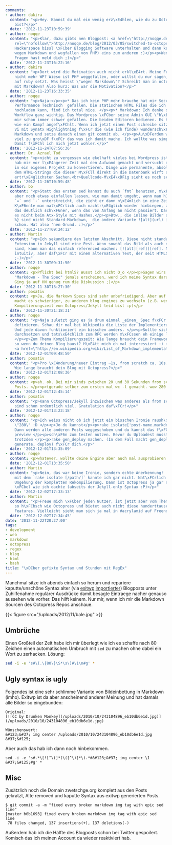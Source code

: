 ```yaml
---
comments:
- author: dakira
  content: "<p>Hey. Kannst du mal ein wenig erz\xE4hlen, wie du zu Octopress gekommen
    bist?</p>"
  date: '2012-11-23T10:59:39'
- author: noqqe
  content: "<p>Klar, dazu gibts nen Blogpost: <a href=\"http://noqqe.de/blog/2012/03/05/switched-to-octopress/\"
    rel=\"nofollow\">http://noqqe.de/blog/2012/03/05/switched-to-octopress/</a>. Ham uns im \xF6rtlichen
    Hackerspace bissl \xFCber Blogging Software unterhalten und dann kam (zum Gro\xDFteil
    wegen Markdown und wegfallen von PHP) eins zum anderen :)</p><p>Wenn du konkrete
    Fragen hast meld dich ;)</p>"
  date: '2012-11-23T16:22:16'
- author: dakira
  content: "<p>Dort wird die Motivation auch nicht erkl\xE4rt. Meine Frage ist: Warum
    nicht mehr WP? Wieso ist PHP weggefallen, oder willst du nur sagen, dass octopress
    auf ruby setzt. Was heisst \"wegen Markdown\"? Schreibt man in octo die Artikel
    mit Markdown? Also kurz: Was war die Motivation?</p>"
  date: '2012-11-23T16:33:35'
- author: noqqe
  content: "<p>Naja:</p><p>* Das ich kein PHP mehr brauche hat mir Security Technischund
    Performance Technisch  gefallen. Die statischen HTML Files die ich per rsync einfach
    hochladen kann, find ich total nice. </p><p>* Markdown: Ich denke dabei ist der
    Workflow ganz wichtig. Das Wordpress \xFCber seine Admin GUI \"h\xE4ndeln\" ist
    mir schon immer schwer gefallen. Die beiden Editoren bedienen. Es hat sich immer
    wie ein Kampf angef\xFChlt. Wenn ich jetzt einen Post schreibe sitze ich vor meinem
    Vi mit Synatx Highlightning f\xFCr die (wie ich finde) wundersch\xF6ne Auszeichnugssprache
    Markdown und setze danach einen git commit ab. </p><p>Au\xDFerdem war WP einfach
    viel zu gro\xDF f\xFCr das was ich damit mache. Ich wollte was simples, minimalistisches.
    Damit f\xFChl ich mich jetzt wohler.</p>"
  date: '2012-11-24T07:56:36'
- author: Dr. Azrael Tod
  content: "<p>nicht zu vergessen wie ekelhaft vieles bei Wordpress ist...<br>Ich
    hab mir vor l\xE4ngerer Zeit mal den Aufwand gemacht und versucht die Datenbank
    in ein eigenes Projekt zu konvertieren. Dinge wie permanente, absolute URLs in
    dem HTML-Strings die dieser M\xFCll direkt in die Datenbank wirft sind noch die
    ertr\xE4glichsten Sachen.<br>Quellcode-M\xE4\xDFig sieht es noch schlimmer aus.</p>"
  date: '2012-11-26T10:59:48'
- author: bo
  content: "<p>Statt des ersten sed kannst du auch `fmt` benutzen, m\xFCsste man sich
    aber noch etwas einfallen lassen, wie man damit umgeht, wenn man h1 und h2 mit
    `=` und `-` unterstreicht, die zieht er dann n\xE4mlich in eine Zeile zusammen.
    K\xF6nnte man nat\xFCrlich auch nachtr\xE4glich wieder hinbiegen, aber ich f\xE4nde
    das deutlich sch\xF6ner, wenn das von Anfang an nicht passiert. Das Problem gibt
    es nicht beim Atx-Style mit Hashes.</p><p>Btw., die inline Bilder als {% img ...
    %} sind nicht Standard-Markdown,  die andere Variante ![alt](url) ist es aber
    schon. Hat also 'nen Grund. :)</p>"
  date: '2012-11-27T09:24:12'
- author: Martin
  content: "<p>Ich sekundiere den letzten Abschnitt. Diese nicht standardkonformen
    Extension in Jekyll sind eine Pest. Wenn sowohl das Bild als auch die URL identisch
    sind, kann man das einfach referenced machen: [![alt][ref]][ref]. Nicht sonderlich
    intuitiv, aber daf\xFCr mit einem alternativen Text, der seit HTML5 Pflicht ist
    ;-)</p>"
  date: '2012-11-30T09:31:50'
- author: noqqe
  content: <p>Pflicht bei html5? Wusst ich nicht O_o </p><p>Sagen wirs so, sollte
    "Markdown - The Spec" jemals erscheinen, werd ich meine Syntax daran ausrichten.
    Ging ja auf HN genug rum die Diskussion ;)</p>
  date: '2012-11-30T13:27:30'
- author: posativ
  content: <p>Ja, die Markown Specs sind sehr unbefriedigend. Aber auf Jekyll zu setzen
    macht es schwieriger, zu anderen blog engines zu wechseln (z.B. wenn Du die lange
    Kompilierungszeit von Octopress/Jekyll leid bist :p)</p>
  date: '2012-11-30T21:18:31'
- author: noqqe
  content: "<p>Naja zuletzt ging es ja drum einmal _einen_ Spec f\xFCr Markdown zu
    definieren. Schau dir mal bei Wikipedia die Liste der Implementierungen [1] an.
    Und jede davon funktioniert ein bisschen anders. </p><p>Sollte sich _ein_ Standard
    durchsetzen und tats\xE4chlich zum RFC werden m\xFCssen eh einige leute was tun.
    </p><p>Zum Thema Kompilierungszeit: Wie lange braucht dein Framework eigentlich
    so wenn du deinen Blog baust? H\xE4tt mich eh mal interessiert :) </p><p>[1]:
    <a href=\"http://en.wikipedia.org/wiki/List_of_Markdown_implementations\" rel=\"nofollow\">http://en.wikipedia.org/wiki/List_of_Markdown_implementations</a></p>"
  date: '2012-12-01T09:48:50'
- author: posativ
  content: "<p>Pro \xC4nderung/neuer Eintrag ~1s, from scratch ca. 10s, bei 170 Beitr\xE4gen.
    Wie lange braucht dein Blog mit Octopress?</p>"
  date: '2012-12-01T12:08:36'
- author: noqqe
  content: <p>ah. ok. Bei mir sinds zwischen 20 und 30 Sekunden from scratch bei 279
    Posts. </p><p>(gerade selber zum ersten mal wc -l gemacht. wow 280 schon O_o)</p>
  date: '2012-12-01T12:45:14'
- author: posativ
  content: "<p>Kann Octopress/Jekyll inzwischen was anderes als from scratch?</p><p>280
    sind schon ordentlich viel. Gratulation daf\xFCr!</p>"
  date: '2012-12-01T13:23:18'
- author: noqqe
  content: "<p>Ich weiss nicht ob ich jetzt ein bisschen Ironie raush\xF6re bei deinen
    \"280\" :D </p><p>Jo du kannst</p><p>rake isolate['post-name.markdown'] </p><p>machen.
    Dann werden alle anderen Posts weggeschoben und du kannst das f\xFCr </p><p>rake
    preview </p><p>sch\xF6n zum testen nutzen. Bevor du Uploadest musst du aber dann
    trotzdem </p><p>rake gen_deploy machen. (In dem Fall macht gen_deploy dann: integrate,
    generate, deploy) f\xFCr dich.</p>"
  date: '2012-12-01T13:35:09'
- author: noqqe
  content: <p>whatever. wollte deine Engine aber auch mal ausprobieren. :)</p>
  date: '2012-12-01T13:35:50'
- author: Martin
  content: "<p>Nein, das war keine Ironie, sondern echte Anerkennung! :-)</p><p>Das
    mit dem `rake isolate [/path/]` kannte ich gar nicht. Nat\xFCrlich eine effektive
    Umgehung der kompletten Rekompilierung. Dann ist Octopress ja gar nicht mal so
    \xFCbel wie ich dachte (abseits der Jekyll-only Syntax :P)</p>"
  date: '2012-12-02T17:33:13'
- author: Martin
  content: "<p>Freue mich \xFCber jeden Nutzer, ist jetzt aber vom Theme her nicht
    so h\xFCbsch wie Octopress und bietet auch nicht diese hunderttausend one-click-and-go
    Features. Vielleicht sieht man sich ja mal in #acrylamid auf Freenode.</p>"
  date: '2012-12-02T17:34:45'
date: '2012-11-22T20:27:00'
tags:
- development
- web
- markdown
- octopress
- regex
- blog
- html
- bash
title: "\xDCber gefixte Syntax und Stunden mit RegEx"
---
```


Manchmal sitze ich abends einfach so herum und repariere kaputte/unschöne
Syntax alter (via [exitwp](https://github.com/thomasf/exitwp)
[importierter](/blog/2012/03/05/switched-to-octopress/)) Blogposts unter
Zuhilfenahme regulärer Ausdrücke damit besagte Eintraege nacher genauso
aussehen wie vorher. Das hilft keinem. Nur mir, wenn ich mir die Markdown
Sourcen des Octopress Repos anschaue.

{{< figure src="/uploads/2012/11/bale.jpg" >}}

## Umbrüche

Einen Großteil der Zeit habe ich mir überlegt wie ich es schaffe nach 80
Zeichen einen automatischen Umbruch mit `sed` zu machen ohne dabei ein Wort
zu zerhacken. Lösung:

``` bash
sed -i -e 's#\(.\{80\}\S*\s\)#\1\n#g' *
```

## Ugly syntax is ugly

Folgendes ist eine sehr schlimme Variante von Bildeinbettung in Markdown
(imho). Exitwp ist da aber anscheinend anderer Meinung und hat damals alle
Bilder so eingebunden:

```
Original:
[![CC by Drunken Monkey](/uploads/2010/10/243104896_eb10db6e1d.jpg)](/uploads/2010/10/243104896_eb10db6e1d.jpg)

Wünschenswert:
&#123;&#37; img center /uploads/2010/10/243104896_eb10db6e1d.jpg &#37;&#125;
```

Aber auch das hab ich dann noch hinbekommen.

```
sed -i -e 's#.*\[![^\(]*(\([^\)]*\).*#&#123;&#37; img center \1 &#37;&#125;#g' *
```

## Misc

Zusätzlich noch die Domain zwetschge.org komplett aus den Posts gekratzt,
Alte removed und kaputte Syntax aus exitwp generierten Posts.

```
$ git commit -a -m "fixed every broken markdown img tag with epic sed line"
[master b0b1693] fixed every broken markdown img tag with epic sed line
 78 files changed, 137 insertions(+), 137 deletions(-)
```

Außerdem hab ich die Hälfte des Blogposts schon bei Twitter gespoilert.
Komisch das ich meinen Account da wieder reaktiviert hab.
